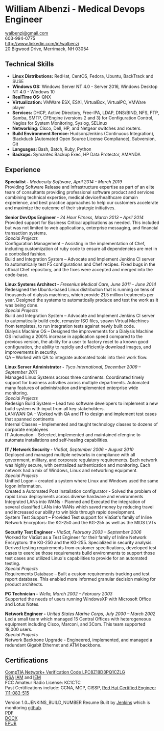 # William Albenzi - Medical Devops Engineer
<walbenzi@gmail.com>  
603-994-0775  
<http://www.linkedin.com/in/walbenzi>  
20 Bigwood Drive, Merrimack, NH 03054

## Technical Skills
+ **Linux Distributions:** RedHat, CentOS, Fedora, Ubuntu, BackTrack and SUSE
+ **Windows OS:** Windows Server NT 4.0 - Server 2016, Windows Desktop NT 4.0 - Windows 10
+ **RealTime OS:** QNX
+ **Virtualization:** VMWare ESX, ESXi, VirtualBox, VirtualPC, VMWare player
+ **Services:** DHCP, Active Directory, Free-IPA, LDAP, DNS/BIND, NFS, FTP, Samba, SMTP, CFEngine (versions 2 and 3) for Configuration Control, Nagios for System Monitoring, Syslog, SELinux
+ **Networking:** Cisco, Dell, HP, and Netgear switches and routers.
+ **Build Environment Service:** Hudson/Jenkins (Continuous Integration), Blackduck (Automated Open Source License Compliance), Subversion, Git
+ **Languages:** Bash, Batch, Ruby, Python
+ **Backups:** Symantec Backup Exec, HP Data Protector, AMANDA

## Experience
**Specialist -** *Medacuity Software, April 2014 - March 2019*   
Providing Software Release and Infrastructure expertise as part of an elite team of consultants providing professional software product and services combining technical expertise, medical device/healthcare domain experience, and best practice approaches to help our customers accelerate and maximize the outcome of their strategic initiatives.

**Senior DevOps Engineer -** *24 Hour Fitness, March 2013 – April 2014*   
Provided support for Business Critical applications as needed.  This included but was not limited to web applications, enterprise messaging, and financial transaction systems.   
*Special Projects*     
Configuration Management – Assisting in the implementation of Chef, including customization of ruby code to ensure all dependencies are met in a controlled fashion.  
Build and Integration System – Advocate and Implement Jenkins CI server to automatically test F5 configurations and Chef recipes.
Fixed bugs in the official Chef repository, and the fixes were accepted and merged into the code-base. 

**Linux Systems Architect -** *Fresenius Medical Care, June 2011 – June 2014*  
Redesigned the Ubuntu-based Linux distribution that is running on tens of thousands of dialysis machines, which provide 21.5 million treatments per year. Designed the systems to automatically produce and test the work as it was being done.  
*Special Projects*  
Build and Integration System – Advocate and Implement Jenkins CI server to automatically build code, remaster ISO files, spawn Virtual Machines from templates, to run integration tests against newly built code.  
Dialysis Machine OS – Designed the improvements for a Dialysis Machine OS including a 200% increase in application speed compared to the previous version, the ability for a user to factory reset to a known good configuration, the ability to rapidly and efficiently download images, and improvements in security.  
QA – Worked with QA to integrate automated tools into their work flow.  

**Linux Server Administrator -** *Tyco International, December 2009 – September 2011*  
Managed Linux Systems across three continents. Coordinated timely support for business activities across multiple departments. Automated many features of administration and implemented enterprise wide monitoring.  
*Special Projects*  
Redesign Build System – Lead two software developers to implement a new build system with input from all key stakeholders.  
LAN/WAN QA – Worked with QA and IT to design and implement test cases that spanned continents  
Internal Classes – Implemented and taught technology classes to dozens of corporate employees  
IT Automation – Selected, implemented and maintained cfengine to automate installations and self-healing capabilities.  

**IT / Network Security -** *ViaSat, September 2006 – August 2010*  
Deployed and managed multiple networks in compliance with all government, military, and corporate regulatory requirements. Each network was highly secure, with centralized authentication and monitoring. Each network had a mix of Windows, Linux and networking equipment.  
*Special Projects*  
Unified Logon – created a system where Linux and Windows used the same logon information.  
Created a Automated Post Installation configurator - Solved the problem of rapid Linux deployments across diverse hardware and environments  
Integrated LANs into WANs - Planned and Executed the integration of several classified LANs into WANs which saved money by reducing travel and increased our ability to win bids through rapid development.  
System Test Support – Provided Test support for ViaSat's family of Inline Network Encryptors: the KG-250 and the KG-255 as well as the MIDS LVTs  

**Security Test Engineer -** *ViaSat, February 2003 – September 2006*  
Worked for ViaSat as a Test Engineer for their family of Inline Network Encryptors: the KG-250 and the KG-255. Specialized in security analysis. Derived testing requirements from customer specifications, developed test cases to exercise those requirements build environments to support those test cases and utilized Linux's capabilities to provide for an automated testing.  
*Special Projects*  
Requirements Database – Built a custom requirements tracking and test report database. This enabled more informed granular decision making for product architects.  

**PC Technician -** *Wella, March 2002 – February 2003*  
Supported the needs of users running WindowsXP with Microsoft Office and Lotus Notes.  

**Network Engineer -** *United States Marine Corps, July 2000 – March 2002*  
Led a small team which managed 15 Central Offices with heterogeneous equipment including Cisco, Marconi, and 3Com. This team supported 18,000 users.  
*Special Projects*  
Network Backbone Upgrade - Engineered, implemented, and managed a redundant Gigabit Ethernet and ATM backbone.   

## Certifications  
[CompTIA Network+ Verification Code LPC8Z18D3PQ1CZLG](https://www.certmetrics.com/comptia/public/verification.aspx)  
[NSA](http://www.nsa.gov/ia/programs/ia_training_and_rating_program/index.shtml) [IAM](http://www.isatrp.org/certified_list.php?w=IAM) and [IEM](http://www.isatrp.org/certified_list.php?w=IEM)  
FCC Amateur Radio License: KC1CTC  
Past Certifications include: CCNA, MCP, CISSP, [Red Hat Certified Engineer 111-083-515](https://www.redhat.com/wapps/training/certification/verify.html?certNumber=111-083-515&isSearch=False&verify=Verify)    

Version 1.0.JENKINS_BUILD_NUMBER Resume Built by [Jenkins](https://www.albenzi.com:8080) which is monitoring [github](https://github.com/walbenzi/Will-Albenzi-R-sum-).  
[PDF](Albenzi.pdf)  
[DOCX](Albenzi.docx)  
[EPUB](Albenzi.epub)  
